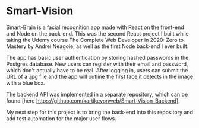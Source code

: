 # Smart-Vision

Smart-Brain is a facial recognition app made with React on the front-end and Node on the back-end. This was the second React project I built while taking the Udemy course The Complete Web Developer in 2020: Zero to Mastery by Andrei Neagoie, as well as the first Node back-end I ever built. 

The app has basic user authentication by storing hashed passwords in the Postgres database. New users can register with their email and password, which don't actually have to be real. After logging in, users can submit the URL of a .jpg file and the app will outline the first face it detects in the image with a blue box.

The backend API was implemented in a separate repository, which can be found [here https://github.com/kartikeyonweb/Smart-Vision-Backend].

My next step for this project is to bring the back-end into this repository and add test automation for the major user flows. 
